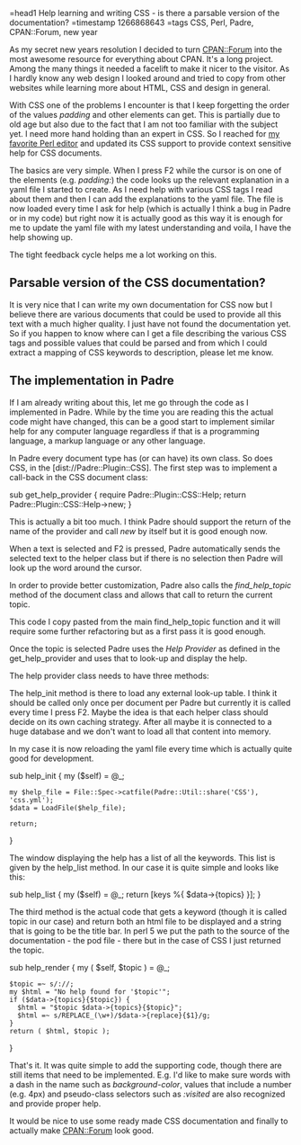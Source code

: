 =head1 Help learning and writing CSS - is there a parsable version of the documentation?
=timestamp 1266868643
=tags CSS, Perl, Padre, CPAN::Forum, new year

As my secret new years resolution I decided to turn <a href="http://cpanforum.com/">CPAN::Forum</a>
into the most awesome resource for everything about CPAN. It's a long project. Among the many things 
it needed a facelift to make it nicer to the visitor. As I hardly know any web design I looked 
around and tried to copy from other websites while learning more about HTML, CSS and design in general.

With CSS one of the problems I encounter is that I keep forgetting the order of the values
<i>padding</i> and other elements can get. This is partially due to old age but also due to the fact that I 
am not too familiar with the subject yet. I need more hand holding than an expert in CSS. So I reached 
for <a href="http://padre.perlide.org/">my favorite Perl editor</a> and updated its CSS support to provide 
context sensitive help for CSS documents.

The basics are very simple. When I press F2 while the cursor is on one of the elements (e.g. <i>padding:</i>) 
the code looks up the relevant explanation in a yaml file I started to create. As I need help with various CSS 
tags I read about them and then I can add the explanations to the yaml file. The file is now loaded every time 
I ask for help (which is actually I think a bug in Padre or in my code) but right now it is actually good as 
this way it is enough for me to update the yaml file with my latest understanding and voila, I have the help showing up.

The tight feedback cycle helps me a lot working on this.

<h2>Parsable version of the CSS documentation?</h2>

It is very nice that I can write my own documentation for CSS now but I believe there are various documents that 
could be used to provide all this text with a much higher quality. I just have not found the documentation yet.
So if you happen to know where can I get a file describing the various CSS tags and possible values that could be 
parsed and from which I could extract a mapping of CSS keywords to description, please let me know.

<h2>The implementation in Padre</h2>

If I am already writing about this, let me go through the code as I implemented in Padre. While by the time 
you are reading this the actual code might have changed, this can be a good start to implement similar help 
for any computer language regardless if that is a programming language, a markup language or any other language.

In Padre every document type has (or can have) its own class. So does CSS, in the [dist://Padre::Plugin::CSS].
The first step was to implement a call-back in the CSS document class:

  sub get_help_provider {
    require Padre::Plugin::CSS::Help;
    return Padre::Plugin::CSS::Help->new;
  }

This is actually a bit too much. I think Padre should support the return of the name of the provider 
and call <i>new</i> by itself but it is good enough now.

When a text is selected and F2 is pressed, Padre automatically sends the selected text to the helper class but if there is 
no selection then Padre will look up the word around the cursor.

In order to provide better customization, Padre also calls the <i>find_help_topic</i> method of the document class and allows that call to return the current topic.

This code I copy pasted from the main find_help_topic function and it will require some further refactoring but as a first pass it is good enough.

Once the topic is selected Padre uses the <i>Help Provider</i> as defined in the get_help_provider and uses that to look-up and display the help.

The help provider class needs to have three methods:

The help_init method is there to load any external look-up table.
I think it should be called only once per document per Padre but currently it is called every time I press F2. 
Maybe the idea is that each helper class should decide on its own caching strategy. After all maybe it is connected 
to a huge database and we don't want to load all that content into memory.

In my case it is now reloading the yaml file every time which is actually quite good for development.

  sub help_init {
    my ($self) = @_;

    my $help_file = File::Spec->catfile(Padre::Util::share('CSS'), 'css.yml');
    $data = LoadFile($help_file);

    return;
  }

The window displaying the help has a list of all the keywords. This list is given by the help_list
method. In our case it is quite simple and looks like this:

  sub help_list {
    my ($self) = @_;
    return [keys %{ $data->{topics} }];
  }

The third method is the actual code that gets a keyword (though it is called topic in our case) and return
both an html file to be displayed and a string that is going to be the title bar. In perl 5 we put the 
path to the source of the documentation - the pod file - there but in the case of CSS I just returned the topic.

  sub help_render {
    my ( $self, $topic ) = @_;

    $topic =~ s/://;
    my $html = "No help found for '$topic'";
    if ($data->{topics}{$topic}) {
      $html = "$topic $data->{topics}{$topic}";
      $html =~ s/REPLACE_(\w+)/$data->{replace}{$1}/g;
    }
    return ( $html, $topic );
  }

That's it. It was quite simple to add the supporting code, though there are still items that need to be implemented. E.g. I'd like to make sure
words with a dash in the name such as <i>background-color</i>, values that include a number (e.g. 4px) and pseudo-class selectors such as <i>:visited</i>
are also recognized and provide proper help.

It would be nice to use some ready made CSS documentation and finally to actually make <a href="http://cpanforum.com/">CPAN::Forum</a> look good.

